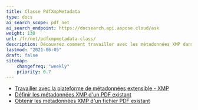 ```yaml
---
title: Classe PdfXmpMetadata
type: docs
ai_search_scope: pdf_net
ai_search_endpoint: https://docsearch.api.aspose.cloud/ask
weight: 130
url: /fr/net/pdfxmpmetadata-class/
description: Découvrez comment travailler avec les métadonnées XMP dans les fichiers PDF en utilisant la classe PDFXMPMetadata dans .NET avec Aspose.PDF.
lastmod: "2021-06-05"
draft: false
sitemap:
    changefreq: "weekly"
    priority: 0.7
---
```

- [Travailler avec la plateforme de métadonnées extensible - XMP](/pdf/fr/net/working-with-extensible-metadata-platform-xmp/)
- [Définir les métadonnées XMP d'un PDF existant](/pdf/fr/net/set-xmp-metadata-of-an-existing-pdf/)
- [Obtenir les métadonnées XMP d'un fichier PDF existant](/pdf/fr/net/get-xmp-metadata-of-an-existing-pdf-file/)